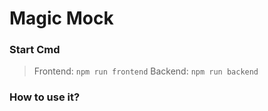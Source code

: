 #  Magic Mock

### Start Cmd
> Frontend: ```npm run frontend```
Backend: ```npm run backend```

### How to use it?

